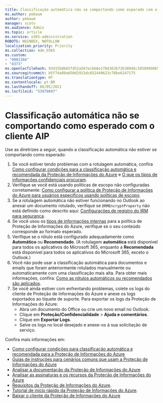 ```yaml
---
title: Classificação automática não se comportando como esperado com o cliente AIP
ms.author: pebaum
author: pebaum
manager: scotv
ms.audience: Admin
ms.topic: article
ms.service: o365-administration
ROBOTS: NOINDEX, NOFOLLOW
localization_priority: Priority
ms.collection: Adm_O365
ms.custom:
- "9002266"
- "4373"
ms.openlocfilehash: 93d15b8b65fd52a567ecbb6e1f84363bf2b38946c105896b0b5ef41e49d16ea9
ms.sourcegitcommit: b5f7da89a650d2915dc652449623c78be6247175
ms.translationtype: HT
ms.contentlocale: pt-BR
ms.lasthandoff: 08/05/2021
ms.locfileid: "53979697"
---
```

# <a name="automatic-classification-not-behaving-as-expected-with-the-aip-client"></a>Classificação automática não se comportando como esperado com o cliente AIP

Use as diretrizes a seguir, quando a classificação automática não estiver se comportando como esperado:

1. Se você estiver tendo problemas com a rotulagem automática, confira [Como configurar condições para a classificação automática e recomendada da Proteção de Informações do Azure](https://docs.microsoft.com/azure/information-protection/configure-policy-classification) e [O que os tipos de informações confidenciais procuram](https://docs.microsoft.com/microsoft-365/compliance/sensitive-information-type-entity-definitions).
2. Verifique se você está usando políticas de escopo não configuradas corretamente: [Como configurar a política de Proteção de Informações do Azure para usuários específicos usando políticas de escopo](https://docs.microsoft.com/azure/information-protection/configure-policy-scope).
3. Se a rotulagem automática não estiver funcionando no Outlook ao anexar um documento rotulado, verifique se `DRMEncryptProperty` não está definido como descrito aqui: [Configurações de registro do IRM para segurança](https://docs.microsoft.com/deployoffice/security/protect-sensitive-messages-and-documents-by-using-irm-in-office#office-2016-irm-registry-key-options).
4. Se você usou os [tipos de informações internas](https://support.office.com/article/What-the-sensitive-information-types-look-for-fd505979-76be-4d9f-b459-abef3fc9e86b) para a política de Proteção de Informações do Azure, verifique se o seu conteúdo corresponde ao formato esperado.
5. Verifique se o rótulo está configurado adequadamente como **Automático** ou **Recomendado**. (A rotulagem **automática** está disponível para todos os aplicativos do Microsoft 365, enquanto a **Recomendada** está disponível para todos os aplicativos do Microsoft 365, exceto o Outlook.)
6. Você não pode usar a classificação automática para documentos e emails que foram anteriormente rotulados manualmente ou automaticamente com uma classificação mais alta.  Para obter mais informações, confira: [Como as rótulos automáticos ou recomendados são aplicados](https://docs.microsoft.com/azure/information-protection/configure-policy-classification#how-automatic-or-recommended-labels-are-applied).
7. Se você ainda estiver com enfrentando problemas, colete os logs do cliente de Proteção de Informações do Azure e anexe os logs exportados ao tíquete de suporte. Para exportar os logs da Proteção de Informações do Azure:
    - Abra um documento do Office ou crie um novo email no Outlook.
    - Clique em **Proteção/Confidencialidade** > **Ajuda e comentários**.
    - Clique em **Exportar Logs**.
    - Salve os logs no local desejado e anexe-os à sua solicitação de serviço.

Confira mais informações em:

- [Como configurar condições para classificação automática e recomendada para a Proteção de Informações do Azure](https://docs.microsoft.com/azure/information-protection/configure-policy-classification)
- [Guias de instruções para cenários comuns que usam a Proteção de Informações do Azure](https://docs.microsoft.com/azure/information-protection/how-to-guides)
- [Analisar a documentação da Proteção de Informações do Azure](https://docs.microsoft.com/azure/information-protection/what-is-information-protection)
- [Analisar as assinaturas e os recursos da Proteção de Informações do Azure](https://azure.microsoft.com/pricing/details/information-protection)
- [Requisitos da Proteção de Informações do Azure](https://docs.microsoft.com/azure/information-protection/get-started/requirements).
- [Tutorial de início rápido da Proteção de Informações do Azure](https://docs.microsoft.com/azure/information-protection/get-started/infoprotect-quick-start-tutorial).
- [Baixar o cliente da Proteção de Informações do Azure](https://www.microsoft.com/download/details.aspx?id=53018)
